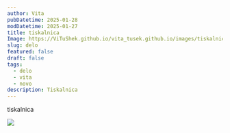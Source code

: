 ```yaml
---
author: Vita
pubDatetime: 2025-01-28
modDatetime: 2025-01-27
title: tiskalnica
Image: https://ViTuShek.github.io/vita_tusek.github.io/images/tiskalnica.jpg
slug: delo
featured: false
draft: false
tags:
  - delo
  - vita
  - novo
description: Tiskalnica
---
```

tiskalnica

![](https://ViTuShek.github.io/vita_tusek.github.io/images/tiskalnica.jpeg)